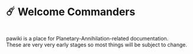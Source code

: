 # ☄️ Welcome Commanders

<br>
pawiki is a place for Planetary-Annihilation-related documentation.<br>
These are very very early stages so most things will be subject to change.